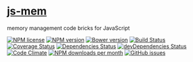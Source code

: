[js-mem](http://aureooms.github.io/js-mem)
==

memory management code bricks for JavaScript

[![NPM license](http://img.shields.io/npm/l/aureooms-js-mem.svg?style=flat)](https://raw.githubusercontent.com/aureooms/js-mem/master/LICENSE)
[![NPM version](http://img.shields.io/npm/v/aureooms-js-mem.svg?style=flat)](https://www.npmjs.org/package/aureooms-js-mem)
[![Bower version](http://img.shields.io/bower/v/aureooms-js-mem.svg?style=flat)](http://bower.io/search/?q=aureooms-js-mem)
[![Build Status](http://img.shields.io/travis/aureooms/js-mem.svg?style=flat)](https://travis-ci.org/aureooms/js-mem)
[![Coverage Status](http://img.shields.io/coveralls/aureooms/js-mem.svg?style=flat)](https://coveralls.io/r/aureooms/js-mem)
[![Dependencies Status](http://img.shields.io/david/aureooms/js-mem.svg?style=flat)](https://david-dm.org/aureooms/js-mem#info=dependencies)
[![devDependencies Status](http://img.shields.io/david/dev/aureooms/js-mem.svg?style=flat)](https://david-dm.org/aureooms/js-mem#info=devDependencies)
[![Code Climate](http://img.shields.io/codeclimate/github/aureooms/js-mem.svg?style=flat)](https://codeclimate.com/github/aureooms/js-mem)
[![NPM downloads per month](http://img.shields.io/npm/dm/aureooms-js-mem.svg?style=flat)](https://www.npmjs.org/package/aureooms-js-mem)
[![GitHub issues](http://img.shields.io/github/issues/aureooms/js-mem.svg?style=flat)](https://github.com/aureooms/js-mem/issues)
